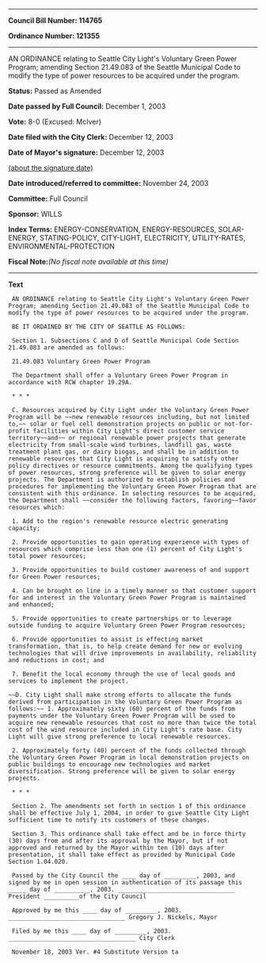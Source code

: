 

********

**Council Bill Number: 114765**
   
**Ordinance Number: 121355**
********

 AN ORDINANCE relating to Seattle City Light's Voluntary Green Power Program; amending Section 21.49.083 of the Seattle Municipal Code to modify the type of power resources to be acquired under the program.

**Status:** Passed as Amended
   
**Date passed by Full Council:** December 1, 2003
   
**Vote:** 8-0 (Excused: McIver)
   
**Date filed with the City Clerk:** December 12, 2003
   
**Date of Mayor's signature:** December 12, 2003
   
[(about the signature date)](/~public/approvaldate.htm)
   
   
   
**Date introduced/referred to committee:** November 24, 2003
   
**Committee:** Full Council
   
**Sponsor:** WILLS
   
   
**Index Terms:** ENERGY-CONSERVATION, ENERGY-RESOURCES, SOLAR-ENERGY, STATING-POLICY, CITY-LIGHT, ELECTRICITY, UTILITY-RATES, ENVIRONMENTAL-PROTECTION

**Fiscal Note:**_(No fiscal note available at this time)_

********

**Text**
   
```
 AN ORDINANCE relating to Seattle City Light's Voluntary Green Power Program; amending Section 21.49.083 of the Seattle Municipal Code to modify the type of power resources to be acquired under the program.

 BE IT ORDAINED BY THE CITY OF SEATTLE AS FOLLOWS:

 Section 1. Subsections C and D of Seattle Municipal Code Section 21.49.083 are amended as follows:

 21.49.083 Voluntary Green Power Program

 The Department shall offer a Voluntary Green Power Program in accordance with RCW chapter 19.29A.

 * * *

 C. Resources acquired by City Light under the Voluntary Green Power Program will be ~~new renewable resources including, but not limited to,~~ solar or fuel cell demonstration projects on public or not-for-profit facilities within City Light's direct customer service territory~~and~~ or regional renewable power projects that generate electricity from small-scale wind turbines, landfill gas, waste treatment plant gas, or dairy biogas, and shall be in addition to renewable resources that City Light is acquiring to satisfy other policy directives or resource commitments. Among the qualifying types of power resources, strong preference will be given to solar energy projects. The Department is authorized to establish policies and procedures for implementing the Voluntary Green Power Program that are consistent with this ordinance. In selecting resources to be acquired, the Department shall ~~consider the following factors, favoring~~favor resources which:

 1. Add to the region's renewable resource electric generating capacity;

 2. Provide opportunities to gain operating experience with types of resources which comprise less than one (1) percent of City Light's total power resources;

 3. Provide opportunities to build customer awareness of and support for Green Power resources;

 4. Can be brought on line in a timely manner so that customer support for and interest in the Voluntary Green Power Program is maintained and enhanced;

 5. Provide opportunities to create partnerships or to leverage outside funding to acquire Voluntary Green Power Program resources;

 6. Provide opportunities to assist is effecting market transformation, that is, to help create demand for new or evolving technologies that will drive improvements in availability, reliability and reductions in cost; and

 7. Benefit the local economy through the use of local goods and services to implement the project.

~~D. City Light shall make strong efforts to allocate the funds derived from participation in the Voluntary Green Power Program as follows:~~ 1. Approximately sixty (60) percent of the funds from payments under the Voluntary Green Power Program will be used to acquire new renewable resources that cost no more than twice the total cost of the wind resource included in City Light's rate base. City Light will give strong preference to local renewable resources.

 2. Approximately forty (40) percent of the funds collected through the Voluntary Green Power Program in local demonstration projects on public buildings to encourage new technologies and market diversification. Strong preference will be given to solar energy projects.

 * * *

 Section 2. The amendments set forth in section 1 of this ordinance shall be effective July 1, 2004, in order to give Seattle City Light sufficient time to notify its customers of these changes.

 Section 3. This ordinance shall take effect and be in force thirty (30) days from and after its approval by the Mayor, but if not approved and returned by the Mayor within ten (10) days after presentation, it shall take effect as provided by Municipal Code Section 1.04.020.

 Passed by the City Council the ____ day of _________, 2003, and signed by me in open session in authentication of its passage this _____ day of __________, 2003. _________________________________ President __________of the City Council

 Approved by me this ____ day of _________, 2003. _________________________________ Gregory J. Nickels, Mayor

 Filed by me this ____ day of _________, 2003. ____________________________________ City Clerk

 November 18, 2003 Ver. #4 Substitute Version ta

```
